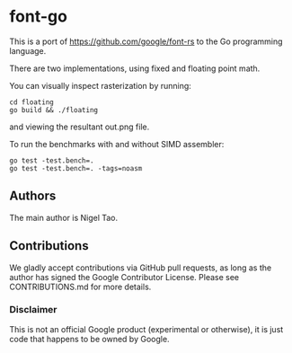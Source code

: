 # font-go

This is a port of https://github.com/google/font-rs to the Go programming
language.

There are two implementations, using fixed and floating point math.

You can visually inspect rasterization by running:

```
cd floating
go build && ./floating
```

and viewing the resultant out.png file.

To run the benchmarks with and without SIMD assembler:

```
go test -test.bench=.
go test -test.bench=. -tags=noasm
```

## Authors

The main author is Nigel Tao.

## Contributions

We gladly accept contributions via GitHub pull requests, as long as the author
has signed the Google Contributor License. Please see CONTRIBUTIONS.md for more
details.

### Disclaimer

This is not an official Google product (experimental or otherwise), it is just
code that happens to be owned by Google.
